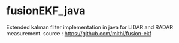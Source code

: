 # fusionEKF_java
Extended kalman filter implementation in java for LIDAR and RADAR measurement.
source : https://github.com/mithi/fusion-ekf

